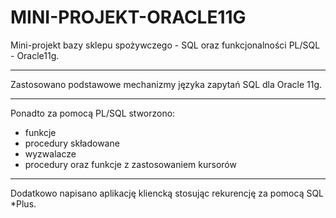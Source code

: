 # MINI-PROJEKT-ORACLE11G
Mini-projekt bazy sklepu spożywczego - SQL oraz funkcjonalności PL/SQL - Oracle11g. 

*********************
Zastosowano podstawowe mechanizmy języka zapytań SQL dla Oracle 11g.
*********************
Ponadto za pomocą PL/SQL stworzono:
- funkcje
- procedury składowane
- wyzwalacze
- procedury oraz funkcje z zastosowaniem kursorów
*********************
Dodatkowo napisano aplikację kliencką stosując rekurencję za pomocą SQL *Plus.

